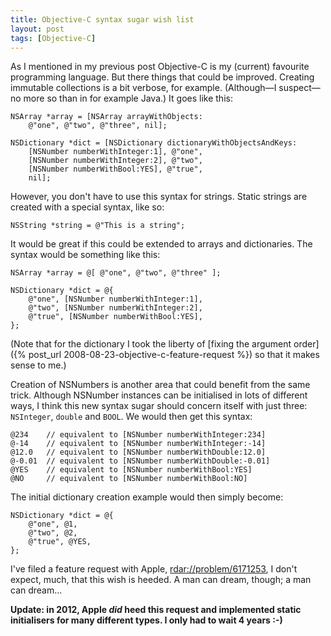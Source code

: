 ```yaml
---
title: Objective-C syntax sugar wish list
layout: post
tags: [Objective-C]
---
```


As I mentioned in my previous post Objective-C is my (current) favourite
programming language. But there things that could be improved. Creating
immutable collections is a bit verbose, for example. (Although&mdash;I
suspect&mdash;no more so than in for example Java.) It goes like this:

    NSArray *array = [NSArray arrayWithObjects:
        @"one", @"two", @"three", nil];

    NSDictionary *dict = [NSDictionary dictionaryWithObjectsAndKeys:
        [NSNumber numberWithInteger:1], @"one",
        [NSNumber numberWithInteger:2], @"two",
        [NSNumber numberWithBool:YES], @"true",
        nil];

However, you don't have to use this syntax for strings. Static strings are
created with a special syntax, like so:

    NSString *string = @"This is a string";

It would be great if this could be extended to arrays and dictionaries. The
syntax would be something like this:

    NSArray *array = @[ @"one", @"two", @"three" ];

    NSDictionary *dict = @{
        @"one", [NSNumber numberWithInteger:1],
        @"two", [NSNumber numberWithInteger:2],
        @"true", [NSNumber numberWithBool:YES],
    };

(Note that for the dictionary I took the liberty of [fixing the argument
order]({% post_url 2008-08-23-objective-c-feature-request %}) so that it makes sense to me.)

Creation of NSNumbers is another area that could benefit from the same trick. Although
NSNumber instances can be initialised in lots of different ways, I think this new syntax
sugar should concern itself with just three: `NSInteger`, `double` and `BOOL`. We would
then get this syntax:

    @234    // equivalent to [NSNumber numberWithInteger:234]
    @-14    // equivalent to [NSNumber numberWithInteger:-14]
    @12.0   // equivalent to [NSNumber numberWithDouble:12.0]
    @-0.01  // equivalent to [NSNumber numberWithDouble:-0.01]
    @YES    // equivalent to [NSNumber numberWithBool:YES]
    @NO     // equivalent to [NSNumber numberWithBool:NO]

The initial dictionary creation example would then simply become:

    NSDictionary *dict = @{
        @"one", @1,
        @"two", @2,
        @"true", @YES,
    };

I've filed a feature request with Apple, <rdar://problem/6171253>, I don't
expect, much, that this wish is heeded. A man can dream, though; a man can
dream...

**Update: in 2012, Apple *did* heed this request and implemented static initialisers for
many different types. I only had to wait 4 years :-)**
